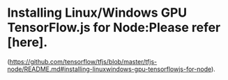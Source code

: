 # Installing Linux/Windows GPU TensorFlow.js for Node:Please refer [here].
(https://github.com/tensorflow/tfjs/blob/master/tfjs-node/README.md#installing-linuxwindows-gpu-tensorflowjs-for-node).
